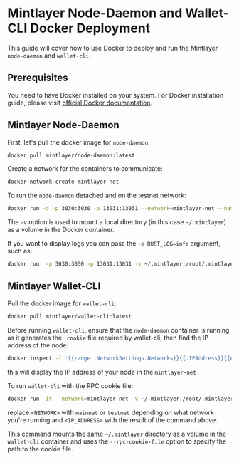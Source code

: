 # Mintlayer Node-Daemon and Wallet-CLI Docker Deployment

This guide will cover how to use Docker to deploy and run the Mintlayer `node-daemon` and `wallet-cli`.

## Prerequisites

You need to have Docker installed on your system. For Docker installation guide, please visit [official Docker documentation](https://docs.docker.com/get-docker/).

## Mintlayer Node-Daemon

First, let's pull the docker image for `node-daemon`:

```bash
docker pull mintlayer/node-daemon:latest
```

Create a network for the containers to communicate:

```bash
docker network create mintlayer-net
```

To run the `node-daemon` detached and on the testnet network:

```bash
docker run -d -p 3030:3030 -p 13031:13031 --network=mintlayer-net --name mintlayer_node_daemon -v ~/.mintlayer:/root/.mintlayer mintlayer/node-daemon:latest node-daemon testnet  --http-rpc-addr 0.0.0.0:3030
```

The `-v` option is used to mount a local directory (in this case `~/.mintlayer`) as a volume in the Docker container.

If you want to display logs you can pass the `-e RUST_LOG=info` argument, such as:

```bash
docker run  -p 3030:3030 -p 13031:13031 -v ~/.mintlayer:/root/.mintlayer -e RUST_LOG=info mintlayer/node-daemon:latest node-daemon testnet
```

## Mintlayer Wallet-CLI

Pull the docker image for `wallet-cli`:

```bash
docker pull mintlayer/wallet-cli:latest
```

Before running `wallet-cli`, ensure that the `node-daemon` container is running, as it generates the `.cookie` file required by wallet-cli, then find the IP address of the node:

```bash
docker inspect -f '{{range .NetworkSettings.Networks}}{{.IPAddress}}{{end}}' $(docker ps -aqf "name=mintlayer_node_daemon")
```

this will display the IP address of your node in the `mintlayer-net`

To run `wallet-cli` with the RPC cookie file:

```bash
docker run -it --network=mintlayer-net -v ~/.mintlayer:/root/.mintlayer mintlayer/wallet-cli:latest wallet-cli --rpc-cookie-file /root/.mintlayer/<NETWORK>/.cookie --rpc-address <IP_ADDRESS>:3030
```

replace `<NETWORK>` with `mainnet` or `testnet` depending on what network you're running and `<IP_ADDRESS>` with the result of the command above.

This command mounts the same `~/.mintlayer` directory as a volume in the `wallet-cli` container and uses the `--rpc-cookie-file` option to specify the path to the cookie file.

